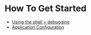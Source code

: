 How To Get Started
==================

-   [Using the shell + debugging](/documentation/Shell---debugging)
-   [Application Configuration](/documentation/Application-Configuration)

